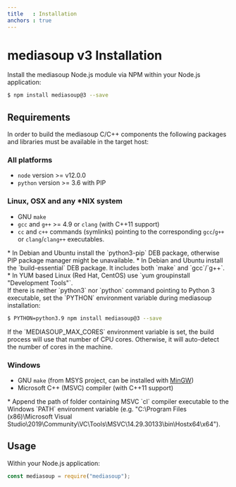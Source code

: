 ```yaml
---
title   : Installation
anchors : true
---
```



# mediasoup v3 Installation

Install the mediasoup Node.js module via NPM within your Node.js application:

```bash
$ npm install mediasoup@3 --save
```


## Requirements

In order to build the mediasoup C/C++ components the following packages and libraries must be available in the target host:

### All platforms

* `node` version >= v12.0.0
* `python` version >= 3.6 with PIP

### Linux, OSX and any *NIX system

* GNU `make`
* `gcc` and `g++` >= 4.9 or `clang` (with C++11 support)
* `cc` and `c++` commands (symlinks) pointing to the corresponding `gcc`/`g++` or `clang`/`clang++` executables.

<div markdown="1" class="note">
* In Debian and Ubuntu install the `python3-pip` DEB package, otherwise PIP package manager might be unavailable.
* In Debian and Ubuntu install the `build-essential` DEB package. It includes both `make` and `gcc`/`g++`.
* In YUM based Linux (Red Hat, CentOS) use `yum groupinstall "Development Tools"`.
</div>

<div markdown="1" class="note">
If there is neither `python3` nor `python` command pointing to Python 3 executable, set the `PYTHON` environment variable during mediasoup installation:

```bash
$ PYTHON=python3.9 npm install mediasoup@3 --save
```
</div>

<div markdown="1" class="note">
If the `MEDIASOUP_MAX_CORES` environment variable is set, the build process will use that number of CPU cores. Otherwise, it will auto-detect the number of cores in the machine.
</div>


### Windows

* GNU `make` (from MSYS project, can be installed with [MinGW](https://sourceforge.net/projects/mingw/))
* Microsoft C++ (MSVC) compiler (with C++11 support)

<div markdown="1" class="note">
* Append the path of folder containing MSVC `cl` compiler executable to the Windows `PATH` environment variable (e.g. "C:\Program Files (x86)\Microsoft Visual Studio\2019\Community\VC\Tools\MSVC\14.29.30133\bin\Hostx64\x64").
</div>


## Usage

Within your Node.js application:

```javascript
const mediasoup = require("mediasoup");
```
